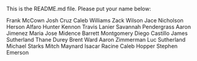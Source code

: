 This is the README.md file. Please put your name below:

Frank McCown
Josh Cruz
Caleb Williams
Zack Wilson
Jace Nicholson
Herson Alfaro
Hunter Kennon
Travis Lanier
Savannah Pendergrass
Aaron Jimenez
Maria Jose Midence
Barrett Montgomery
Diego Castillo
James Sutherland
Thane Durey
Brent Ward
Aaron Zimmerman
Luc Sutherland
Michael Starks
Mitch Maynard
Isacar Racine
Caleb Hopper
Stephen Emerson
